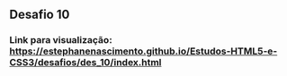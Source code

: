 ## Desafio 10 
### Link para visualização: https://estephanenascimento.github.io/Estudos-HTML5-e-CSS3/desafios/des_10/index.html
